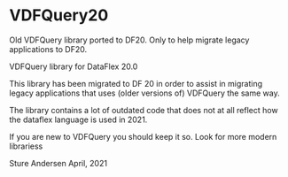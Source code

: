 # VDFQuery20
Old VDFQuery library ported to DF20. Only to help migrate legacy applications to DF20.

VDFQuery library for DataFlex 20.0

This library has been migrated to DF 20 in order to assist in migrating legacy
applications that uses (older versions of) VDFQuery the same way.

The library contains a lot of outdated code that does not at all reflect how
the dataflex language is used in 2021.

If you are new to VDFQuery you should keep it so. Look for more modern librariess

Sture Andersen
April, 2021
